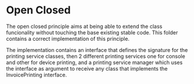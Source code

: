 # Open Closed
The open closed principle aims at being able to extend the class funcionality without touching the base existing stable code.
This folder contains a correct implementation of this principle.

The implementation contains an interface that defines the signature for the printing service classes, then 2 different printing services
one for console and other for device printing, and a printing service manager which uses the interface as argument to receive any class that 
implements the InvoicePrinting interface.
